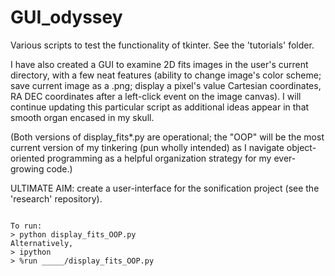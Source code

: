 # GUI_odyssey
Various scripts to test the functionality of tkinter. See the 'tutorials' folder.

I have also created a GUI to examine 2D fits images in the user's current directory, with a few neat features (ability to change image's color scheme; save current image as a .png; display a pixel's value Cartesian coordinates, RA DEC coordinates after a left-click event on the image canvas). I will continue updating this particular script as additional ideas appear in that smooth organ encased in my skull.

(Both versions of display_fits*.py are operational; the "OOP" will be the most current version of my tinkering (pun wholly intended) as I navigate object-oriented programming as a helpful organization strategy for my ever-growing code.)

ULTIMATE AIM: create a user-interface for the sonification project (see the 'research' repository).

~~~~~~~~~~

To run: 
> python display_fits_OOP.py
Alternatively, 
> ipython
> %run _____/display_fits_OOP.py
